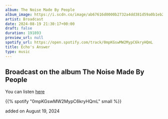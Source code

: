 ```yaml
---
album: The Noise Made By People
album_image: https://i.scdn.co/image/ab67616d0000b2732a4dd381d59a0b1eb25a5de0
artist: Broadcast
date: 2024-08-19 21:30:17+00:00
draft: false
duration: 191893
preview_url: null
spotify_url: https://open.spotify.com/track/0mpKGswMW2MypC6kryHQmL
title: Echo's Answer
type: music
---
```



## Broadcast on the album The Noise Made By People

You can listen [here](https://open.spotify.com/track/0mpKGswMW2MypC6kryHQmL)

{{% spotify "0mpKGswMW2MypC6kryHQmL" small %}}

added on August 19, 2024